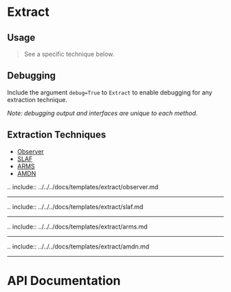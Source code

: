# Extract

## Usage

> See a specific technique below.

## Debugging

Include the argument `debug=True` to `Extract` to enable debugging for any
extraction technique.

_Note: debugging output and interfaces are unique to each method._

## Extraction Techniques

- [Observer](#observer)
- [SLAF](#slaf)
- [ARMS](#arms)
- [AMDN](#amdn)

.. include:: ../../../docs/templates/extract/observer.md

---

.. include:: ../../../docs/templates/extract/slaf.md

---

.. include:: ../../../docs/templates/extract/arms.md

---

.. include:: ../../../docs/templates/extract/amdn.md

---

# API Documentation
